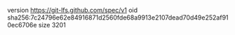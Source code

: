 version https://git-lfs.github.com/spec/v1
oid sha256:7c24796e62e84916871d2560fde68a9913e2107dead70d49e252af910ec6706e
size 3201
